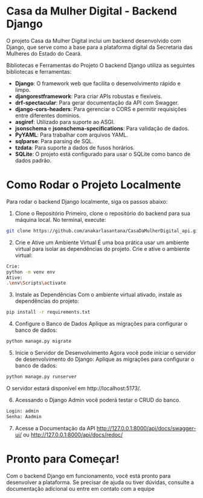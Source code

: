 # Casa da Mulher Digital - Backend Django

O projeto Casa da Mulher Digital inclui um backend desenvolvido com Django, que serve como a base para a plataforma digital da Secretaria das Mulheres do Estado do Ceará.

Bibliotecas e Ferramentas do Projeto
O backend Django utiliza as seguintes bibliotecas e ferramentas:

- **Django**: O framework web que facilita o desenvolvimento rápido e limpo.
- **djangorestframework**: Para criar APIs robustas e flexíveis.
- **drf-spectacular**: Para gerar documentação da API com Swagger.
- **django-cors-headers**: Para gerenciar o CORS e permitir requisições entre diferentes domínios.
- **asgiref**: Utilizado para suporte ao ASGI.
- **jsonschema** e **jsonschema-specifications**: Para validação de dados.
- **PyYAML**: Para trabalhar com arquivos YAML.
- **sqlparse**: Para parsing de SQL.
- **tzdata**: Para suporte a dados de fusos horários.
- **SQLite**: O projeto está configurado para usar o SQLite como banco de dados padrão.

# Como Rodar o Projeto Localmente
Para rodar o backend Django localmente, siga os passos abaixo:

1. Clone o Repositório
Primeiro, clone o repositório do backend para sua máquina local. No terminal, execute:

```bash
git clone https://github.com/anakarlasantana/CasaDaMulherDigital_api.git
```

2. Crie e Ative um Ambiente Virtual
É uma boa prática usar um ambiente virtual para isolar as dependências do projeto. Crie e ative o ambiente virtual:
```bash
Crie:
python -m venv env
Ative:
.\env\Scripts\activate
```
3. Instale as Dependências
Com o ambiente virtual ativado, instale as dependências do projeto:
```bash
pip install -r requirements.txt
```
4. Configure o Banco de Dados
Aplique as migrações para configurar o banco de dados:
```bash
python manage.py migrate
```
5. Inicie o Servidor de Desenvolvimento
Agora você pode iniciar o servidor de desenvolvimento do Django:
Aplique as migrações para configurar o banco de dados:
```bash
python manage.py runserver
```

O servidor estará disponível em http://localhost:5173/.

6. Acessando o Django Admin você poderá testar o CRUD do banco.
```bash
Login: admin
Senha: Aadmin
```
7. Acesse a Documentação da API
http://127.0.0.1:8000/api/docs/swagger-ui/
ou
http://127.0.0.1:8000/api/docs/redoc/

# Pronto para Começar!
Com o backend Django em funcionamento, você está pronto para desenvolver a plataforma. Se precisar de ajuda ou tiver dúvidas, consulte a documentação adicional ou entre em contato com a equipe
